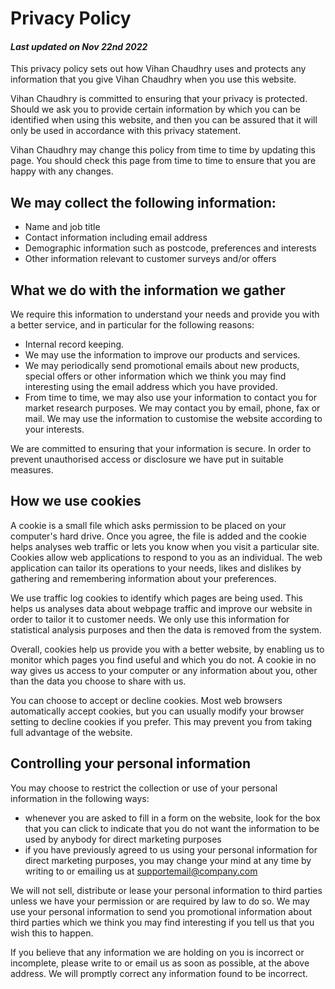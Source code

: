 # Privacy Policy

#### *Last updated on Nov 22nd 2022*

This privacy policy sets out how Vihan Chaudhry uses and protects any information that you give Vihan Chaudhry when you use this website.

Vihan Chaudhry is committed to ensuring that your privacy is protected. Should we ask you to provide certain information by which you can be identified when using this website, and then you can be assured that it will only be used in accordance with this privacy statement.

Vihan Chaudhry may change this policy from time to time by updating this page. You should check this page from time to time to ensure that you are happy with any changes.

## We may collect the following information:
- Name and job title
- Contact information including email address
- Demographic information such as postcode, preferences and interests
- Other information relevant to customer surveys and/or offers

## What we do with the information we gather
We require this information to understand your needs and provide you with a better service, and in particular for the following reasons:
- Internal record keeping.
- We may use the information to improve our products and services.
- We may periodically send promotional emails about new products, special offers or other information which we think you may find interesting using the email address which you have provided.
- From time to time, we may also use your information to contact you for market research purposes. We may contact you by email, phone, fax or mail. We may use the information to customise the website according to your interests.

We are committed to ensuring that your information is secure. In order to prevent unauthorised access or disclosure we have put in suitable measures.

## How we use cookies
A cookie is a small file which asks permission to be placed on your computer's hard drive. Once you agree, the file is added and the cookie helps analyses web traffic or lets you know when you visit a particular site. Cookies allow web applications to respond to you as an individual. The web application can tailor its operations to your needs, likes and dislikes by gathering and remembering information about your preferences.

We use traffic log cookies to identify which pages are being used. This helps us analyses data about webpage traffic and improve our website in order to tailor it to customer needs. We only use this information for statistical analysis purposes and then the data is removed from the system.

Overall, cookies help us provide you with a better website, by enabling us to monitor which pages you find useful and which you do not. A cookie in no way gives us access to your computer or any information about you, other than the data you choose to share with us.

You can choose to accept or decline cookies. Most web browsers automatically accept cookies, but you can usually modify your browser setting to decline cookies if you prefer. This may prevent you from taking full advantage of the website.

## Controlling your personal information
You may choose to restrict the collection or use of your personal information in the following ways:
- whenever you are asked to fill in a form on the website, look for the box that you can click to indicate that you do not want the information to be used by anybody for direct marketing purposes
- if you have previously agreed to us using your personal information for direct marketing purposes, you may change your mind at any time by writing to or emailing us at supportemail@company.com

We will not sell, distribute or lease your personal information to third parties unless we have your permission or are required by law to do so. We may use your personal information to send you promotional information about third parties which we think you may find interesting if you tell us that you wish this to happen.

If you believe that any information we are holding on you is incorrect or incomplete, please write to or email us as soon as possible, at the above address. We will promptly correct any information found to be incorrect.